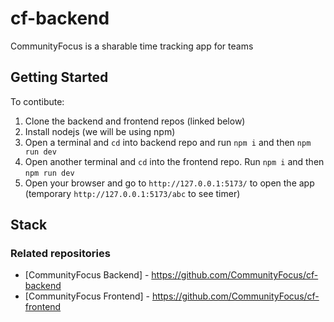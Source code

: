 # cf-backend
CommunityFocus is a sharable time tracking app for teams

## Getting Started
To contibute:

1. Clone the backend and frontend repos (linked below)
2. Install nodejs (we will be using npm)
3. Open a terminal and `cd` into backend repo and run `npm i` and then `npm run dev`
4. Open another terminal and `cd` into the frontend repo. Run `npm i` and then `npm run dev`
5. Open your browser and go to `http://127.0.0.1:5173/` to open the app (temporary `http://127.0.0.1:5173/abc` to see timer)

## Stack

### Related repositories
- [CommunityFocus Backend] - https://github.com/CommunityFocus/cf-backend
- [CommunityFocus Frontend] - https://github.com/CommunityFocus/cf-frontend
